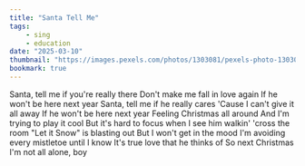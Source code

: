 ```yaml
---
title: "Santa Tell Me"
tags:
    - sing
    - education
date: "2025-03-10"
thumbnail: "https://images.pexels.com/photos/1303081/pexels-photo-1303081.jpeg?auto=compress&cs=tinysrgb&w=1260&h=750&dpr=1"
bookmark: true
---
```


Santa, tell me if you're really there
Don't make me fall in love again
If he won't be here next year
Santa, tell me if he really cares
'Cause I can't give it all away
If he won't be here next year
Feeling Christmas all around
And I'm trying to play it cool
But it's hard to focus when I see him walkin' 'cross the room
"Let it Snow" is blasting out
But I won't get in the mood
I'm avoiding every mistletoe until I know
It's true love that he thinks of
So next Christmas
I'm not all alone, boy
